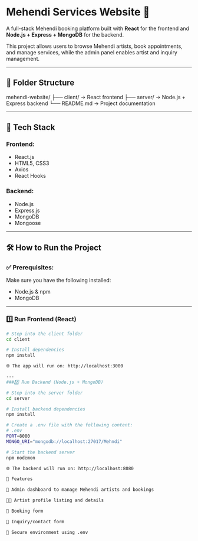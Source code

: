 # Mehendi Services Website 💚

A full-stack Mehendi booking platform built with **React** for the frontend and **Node.js + Express + MongoDB** for the backend.

This project allows users to browse Mehendi artists, book appointments, and manage services, while the admin panel enables artist and inquiry management.

---

## 📁 Folder Structure
mehendi-website/
├── client/ → React frontend
├── server/ → Node.js + Express backend
└── README.md → Project documentation


---

## 🚀 Tech Stack

### Frontend:
- React.js
- HTML5, CSS3
- Axios
- React Hooks

### Backend:
- Node.js
- Express.js
- MongoDB
- Mongoose
 
---

## 🛠️ How to Run the Project

### ✅ Prerequisites:
Make sure you have the following installed:
- Node.js & npm
- MongoDB  

---

### 1️⃣ Run Frontend (React)

```bash
# Step into the client folder
cd client

# Install dependencies
npm install

🌐 The app will run on: http://localhost:3000

---
###2️⃣ Run Backend (Node.js + MongoDB)

# Step into the server folder
cd server

# Install backend dependencies
npm install

# Create a .env file with the following content:
# .env
PORT=8080
MONGO_URI="mongodb://localhost:27017/Mehndi"

# Start the backend server
npm nodemon

🌐 The backend will run on: http://localhost:8080

🔧 Features

💼 Admin dashboard to manage Mehendi artists and bookings

👩‍🎨 Artist profile listing and details

📅 Booking form

📧 Inquiry/contact form

🔐 Secure environment using .env


